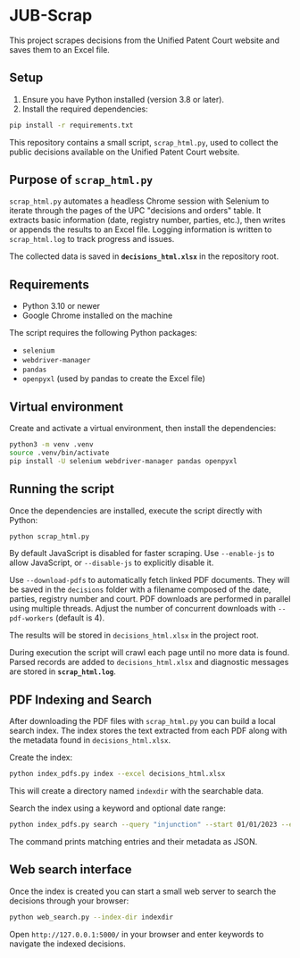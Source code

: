 # JUB-Scrap

This project scrapes decisions from the Unified Patent Court website and saves them to an Excel file.

## Setup

1. Ensure you have Python installed (version 3.8 or later).
2. Install the required dependencies:

```bash
pip install -r requirements.txt
```

This repository contains a small script, `scrap_html.py`, used to collect the public decisions available on the Unified Patent Court website.

## Purpose of `scrap_html.py`

`scrap_html.py` automates a headless Chrome session with Selenium to iterate through the pages of the UPC "decisions and orders" table. It extracts basic information (date, registry number, parties, etc.), then writes or appends the results to an Excel file. Logging information is written to `scrap_html.log` to track progress and issues.

The collected data is saved in **`decisions_html.xlsx`** in the repository root.

## Requirements

- Python 3.10 or newer
- Google Chrome installed on the machine

The script requires the following Python packages:

- `selenium`
- `webdriver-manager`
- `pandas`
- `openpyxl` (used by pandas to create the Excel file)

## Virtual environment

Create and activate a virtual environment, then install the dependencies:

```bash
python3 -m venv .venv
source .venv/bin/activate
pip install -U selenium webdriver-manager pandas openpyxl
```

## Running the script

Once the dependencies are installed, execute the script directly with Python:


```bash
python scrap_html.py
```

By default JavaScript is disabled for faster scraping. Use `--enable-js` to
allow JavaScript, or `--disable-js` to explicitly disable it.

Use `--download-pdfs` to automatically fetch linked PDF documents. They will be
saved in the `decisions` folder with a filename composed of the date, parties,
registry number and court. PDF downloads are performed in parallel using
multiple threads. Adjust the number of concurrent downloads with
`--pdf-workers` (default is 4).

The results will be stored in `decisions_html.xlsx` in the project root.

During execution the script will crawl each page until no more data is found. Parsed records are added to `decisions_html.xlsx` and diagnostic messages are stored in **`scrap_html.log`**.


## PDF Indexing and Search

After downloading the PDF files with `scrap_html.py` you can build a
local search index. The index stores the text extracted from each PDF
along with the metadata found in `decisions_html.xlsx`.

Create the index:

```bash
python index_pdfs.py index --excel decisions_html.xlsx
```

This will create a directory named `indexdir` with the searchable data.

Search the index using a keyword and optional date range:

```bash
python index_pdfs.py search --query "injunction" --start 01/01/2023 --end 31/12/2023
```

The command prints matching entries and their metadata as JSON.

## Web search interface

Once the index is created you can start a small web server to search the decisions through your browser:

```bash
python web_search.py --index-dir indexdir
```

Open `http://127.0.0.1:5000/` in your browser and enter keywords to navigate the indexed decisions.
